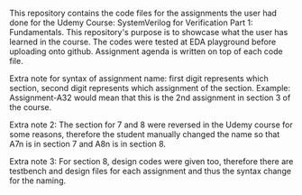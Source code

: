 This repository contains the code files for the assignments the user had done for the Udemy Course: SystemVerilog for Verification Part 1: Fundamentals.
This repository's purpose is to showcase what the user has learned in the course.
The codes were tested at EDA playground before uploading onto github.
Assignment agenda is written on top of each code file.

Extra note for syntax of assignment name: first digit represents which section, second digit represents which assignment of the section.
Example: Assignment-A32 would mean that this is the 2nd assignment in section 3 of the course.

Extra note 2: The section for 7 and 8 were reversed in the Udemy course for some reasons, therefore the student manually changed the name so that A7n is in section 7 and A8n is in section 8.

Extra note 3: For section 8, design codes were given too, therefore there are testbench and design files for each assignment and thus the syntax change for the naming.
